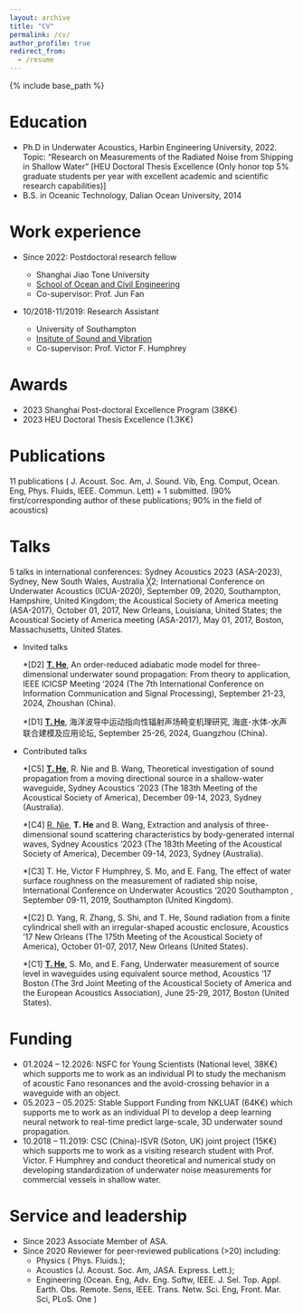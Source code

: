 ```yaml
---
layout: archive
title: "CV"
permalink: /cv/
author_profile: true
redirect_from:
  - /resume
---
```


{% include base_path %}

Education
======
* Ph.D in Underwater Acoustics, Harbin Engineering University, 2022. Topic: “Research on Measurements of the Radiated Noise from Shipping in Shallow Water” [HEU Doctoral Thesis Excellence (Only honor top 5% graduate students per year with excellent academic and scientific research capabilities)]
* B.S. in Oceanic Technology, Dalian Ocean University, 2014

Work experience
======
* Since 2022: Postdoctoral research fellow
  * Shanghai Jiao Tone University
  * [School of Ocean and Civil Engineering](https://en.naoce.sjtu.edu.cn)
  * Co-supervisor: Prof. Jun Fan

* 10/2018-11/2019: Research Assistant
  * University of Southampton
  * [Insitute of Sound and Vibration](https://www.southampton.ac.uk/about/faculties-schools-departments/school-of-engineering/institute-of-sound-and-vibration-research)
  * Co-supervisor: Prof. Victor F. Humphrey

  
Awards
======
* 2023  Shanghai Post-doctoral Excellence Program  (38K€)
* 2023	HEU Doctoral Thesis Excellence (1.3K€)

Publications
======
11 publications ( J. Acoust. Soc. Am, J. Sound. Vib, Eng. Comput, Ocean. Eng, Phys. Fluids, IEEE. Commun. Lett) + 1 submitted. (90% first/corresponding author of  these publications; 90% in the field of acoustics)
  
Talks
======
5 talks in international conferences: Sydney Acoustics 2023 (ASA-2023), Sydney, New South Wales, Australia ╳2; International Conference on Underwater Acoustics (ICUA-2020), September 09, 2020, Southampton, Hampshire, United Kingdom; the Acoustical Society of America meeting (ASA-2017), October 01, 2017, New Orleans, Louisiana, United States; the Acoustical Society of America meeting (ASA-2017), May 01, 2017, Boston, Massachusetts, United States.

* Invited talks

  *[D2] <u><b>T. He</b></u>, An order-reduced adiabatic mode model for three-dimensional underwater sound propagation: From theory to application, IEEE ICICSP Meeting ‘2024 (The 7th International Conference on Information Communication and Signal Processing), September 21-23, 2024, Zhoushan (China).

  *[D1] <u><b>T. He</b></u>, 海洋波导中运动指向性辐射声场畸变机理研究, 海底-水体-水声联合建模及应用论坛, September 25-26, 2024, Guangzhou (China).

* Contributed talks
  
  *[C5] <u><b>T. He</b></u>, R. Nie and B. Wang, Theoretical investigation of sound propagation from a moving directional source in a shallow-water waveguide, Sydney Acoustics ‘2023 (The 183th Meeting of the Acoustical Society of America), December 09-14, 2023, Sydney (Australia).

  *[C4] <u>R. Nie</u>, <b>T. He</b> and B. Wang, Extraction and analysis of three-dimensional sound scattering characteristics by body-generated internal waves, Sydney Acoustics ‘2023 (The 183th Meeting of the Acoustical Society of America), December 09-14, 2023, Sydney (Australia).  

  *[C3] T. He, Victor F Humphrey, S. Mo, and E. Fang, The effect of water surface roughness on the measurement of radiated ship noise, International Conference on Underwater Acoustics ‘2020 Southampton , September 09-11, 2019, Southampton (United Kingdom).  

  *[C2] D. Yang, R. Zhang, S. Shi, and T. He, Sound radiation from a finite cylindrical shell with an irregular-shaped acoustic enclosure,  Acoustics ’17 New Orleans (The 175th Meeting of the Acoustical Society of America), October 01-07, 2017, New Orleans (United States). 

  *[C1] <u><b>T. He</b></u>, S. Mo, and E. Fang, Underwater measurement of source level in waveguides using equivalent source method, Acoustics ’17 Boston (The 3rd Joint Meeting of the Acoustical Society of America and the European Acoustics Association), June 25-29, 2017, Boston (United States). 
  
Funding
======
* 01.2024 – 12.2026: NSFC for Young Scientists (National level, 38K€) which supports me to work as an individual PI to study the mechanism of acoustic Fano resonances and the avoid-crossing behavior in a waveguide with an object.
* 05.2023 – 05.2025: Stable Support Funding from NKLUAT (64K€) which supports me to work as an individual PI to develop a deep learning neural network to real-time predict large-scale, 3D underwater sound propagation.
* 10.2018 – 11.2019: CSC (China)-ISVR (Soton, UK) joint project (15K€) which supports me to work as a visiting research student with Prof. Victor. F Humphrey and conduct theoretical and numerical study on developing standardization of underwater noise measurements for commercial vessels in shallow water.
  
Service and leadership
======
* Since 2023	Associate Member of ASA.
* Since 2020	Reviewer for peer-reviewed publications (>20) including: 
  * Physics ( Phys. Fluids.);
  * Acoustics (J. Acoust. Soc. Am, JASA. Express. Lett.);
  * Engineering (Ocean. Eng, Adv. Eng. Softw, IEEE. J. Sel. Top. Appl. Earth. Obs. Remote. Sens, IEEE. Trans. Netw. Sci. Eng, Front. Mar. Sci, PLoS. One )
